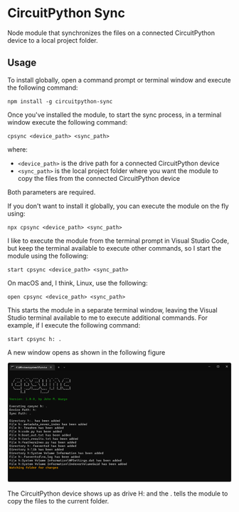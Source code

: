 # CircuitPython Sync

Node module that synchronizes the files on a connected CircuitPython device to a local project folder.



## Usage

To install globally, open a command prompt or terminal window and execute the following command:

``` shell
npm install -g circuitpython-sync
```

Once you've installed the module, to start the sync process, in a terminal window execute the following command:

``` shell
cpsync <device_path> <sync_path>
```

where:

* `<device_path>` is the drive path for a connected CircuitPython device
* `<sync_path>` is the local project folder where you want the module to copy the files from the connected CircuitPython device

Both parameters are required.

If you don't want to install it globally, you can execute the module on the fly using:

``` shell
npx cpsync <device_path> <sync_path>
```

I like to execute the module from the terminal prompt in Visual Studio Code, but keep the terminal available to execute other commands, so I start the module using the following:

``` shell
start cpsync <device_path> <sync_path>
```

On macOS and, I think, Linux, use the following:

``` shell
open cpsync <device_path> <sync_path>
```

This starts the module in a separate terminal window, leaving the Visual Studio terminal available to me to execute additional commands.  For example, if I execute the following command:

``` shell
start cpsync h: .
```

A new window opens as shown in the following figure

![Windows Terminal Example](images/figure-01.png)

The CircuitPython device shows up as drive H: and the . tells the module to copy the files to the current folder.

